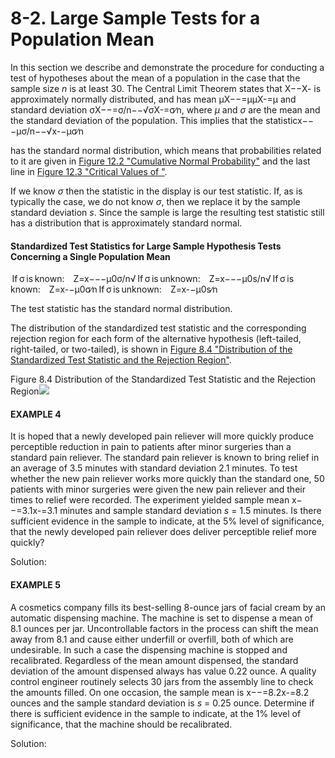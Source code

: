 # 8-2. Large Sample Tests for a Population Mean

In this section we describe and demonstrate the procedure for conducting a test of hypotheses about the mean of a population in the case that the sample size _n_ is at least 30. The Central Limit Theorem states that X−−X- is approximately normally distributed, and has mean μX−−=μμX-=μ and standard deviation σX−−=σ/n−−√σX-=σ∕n, where _μ_ and _σ_ are the mean and the standard deviation of the population. This implies that the statisticx−−−μσ/n−−√x-−μσ∕n

has the standard normal distribution, which means that probabilities related to it are given in [Figure 12.2 "Cumulative Normal Probability"](https://saylordotorg.github.io/text_introductory-statistics/s16-appendix.html) and the last line in [Figure 12.3 "Critical Values of "](https://saylordotorg.github.io/text_introductory-statistics/s16-appendix.html).

If we know _σ_ then the statistic in the display is our test statistic. If, as is typically the case, we do not know _σ_, then we replace it by the sample standard deviation _s_. Since the sample is large the resulting test statistic still has a distribution that is approximately standard normal.

#### Standardized Test Statistics for Large Sample Hypothesis Tests Concerning a Single Population Mean

 If σ is known: Z=x−−−μ0σ/n√ If σ is unknown: Z=x−−−μ0s/n√ If σ is known: Z=x-−μ0σ∕n If σ is unknown: Z=x-−μ0s∕n

The test statistic has the standard normal distribution.

The distribution of the standardized test statistic and the corresponding rejection region for each form of the alternative hypothesis \(left-tailed, right-tailed, or two-tailed\), is shown in [Figure 8.4 "Distribution of the Standardized Test Statistic and the Rejection Region"](https://saylordotorg.github.io/text_introductory-statistics/s12-02-large-sample-tests-for-a-popul.html).

Figure 8.4 Distribution of the Standardized Test Statistic and the Rejection Region![](https://saylordotorg.github.io/text_introductory-statistics/section_12/526c9e81a596b999ae191031b1b8bc47.jpg)

#### EXAMPLE 4

It is hoped that a newly developed pain reliever will more quickly produce perceptible reduction in pain to patients after minor surgeries than a standard pain reliever. The standard pain reliever is known to bring relief in an average of 3.5 minutes with standard deviation 2.1 minutes. To test whether the new pain reliever works more quickly than the standard one, 50 patients with minor surgeries were given the new pain reliever and their times to relief were recorded. The experiment yielded sample mean x−−=3.1x-=3.1 minutes and sample standard deviation _s_ = 1.5 minutes. Is there sufficient evidence in the sample to indicate, at the 5% level of significance, that the newly developed pain reliever does deliver perceptible relief more quickly?

Solution:





#### EXAMPLE 5

A cosmetics company fills its best-selling 8-ounce jars of facial cream by an automatic dispensing machine. The machine is set to dispense a mean of 8.1 ounces per jar. Uncontrollable factors in the process can shift the mean away from 8.1 and cause either underfill or overfill, both of which are undesirable. In such a case the dispensing machine is stopped and recalibrated. Regardless of the mean amount dispensed, the standard deviation of the amount dispensed always has value 0.22 ounce. A quality control engineer routinely selects 30 jars from the assembly line to check the amounts filled. On one occasion, the sample mean is x−−=8.2x-=8.2 ounces and the sample standard deviation is _s_ = 0.25 ounce. Determine if there is sufficient evidence in the sample to indicate, at the 1% level of significance, that the machine should be recalibrated.

Solution:

